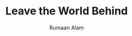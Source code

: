 ---
title: "Leave the World Behind"
author: "Rumaan Alam"
isbn: "0062667637"
isbn13: "9780062667632"
rating: "0"
publisher: "Ecco"
pages: "241"
publishYear: "2020"
read: ""
goodreads_id: "50358031"
---